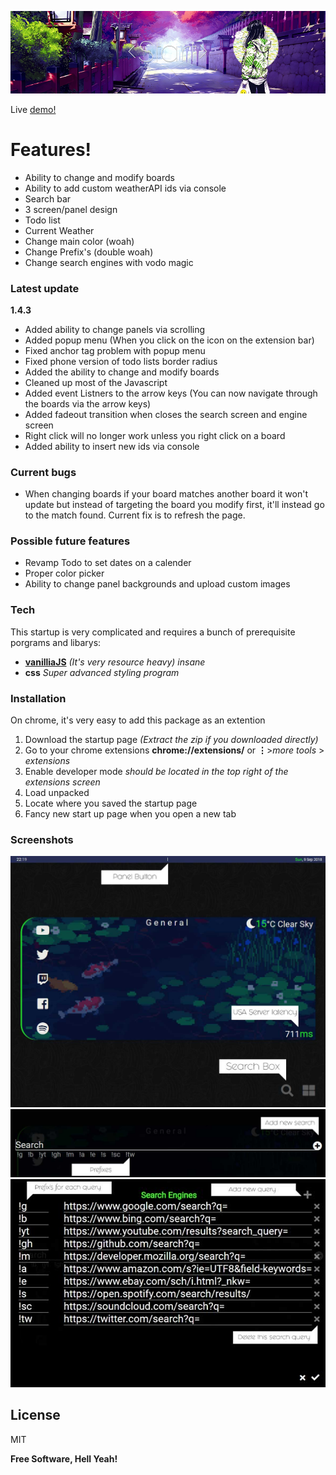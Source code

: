 ![demo](https://raw.githubusercontent.com/pepscrub/Start-Page/master/view/imgs/github/banner.png)

Live [demo!](https://pepscrub.github.io/homepage/)
# Features!
  - Ability to change and modify boards
  - Ability to add custom weatherAPI ids via console
  - Search bar
  - 3 screen/panel design
  - Todo list
  - Current Weather
  - Change main color (woah)
  - Change Prefix's (double woah)
  - Change search engines with vodo magic

### Latest update
  **1.4.3**
  - Added ability to change panels via scrolling
  - Added popup menu (When you click on the icon on the extension bar)
  - Fixed anchor tag problem with popup menu 
  - Fixed phone version of todo lists border radius
  - Added the ability to change and modify boards 
  - Cleaned up most of the Javascript
  - Added event Listners to the arrow keys (You can now navigate through the boards via the arrow keys)
  - Added fadeout transition when closes the search screen and engine screen
  - Right click will no longer work unless you right click on a board
  - Added ability to insert new ids via console

### Current bugs
  - When changing boards if your board matches another board it won't update but instead of targeting the board you modify first, it'll instead go to the match found. Current fix is to refresh the page.

### Possible future features
- Revamp Todo to set dates on a calender
- Proper color picker
- Ability to change panel backgrounds and upload custom images

### Tech

This startup is very complicated and requires a bunch of prerequisite porgrams and libarys:
* **[vanilliaJS]** *(It's very resource heavy) insane*
* **css** *Super advanced styling program*

### Installation

On chrome, it's very easy to add this package as an extention
1) Download the startup page *(Extract the zip if you downloaded directly)*
2) Go to your chrome extensions __chrome://extensions/__ or **⋮**>*more tools* > *extensions*
3) Enable developer mode *should be located in the top right of the extensions screen*
4) Load unpacked
5) Locate where you saved the startup page
6) Fancy new start up page when you open a new tab

### Screenshots

![nan](https://raw.githubusercontent.com/pepscrub/Start-Page/master/view/imgs/github/UI.jpg)
![nan](https://raw.githubusercontent.com/pepscrub/Start-Page/master/view/imgs/github/searchui.jpg)
![nan](https://raw.githubusercontent.com/pepscrub/Start-Page/master/view/imgs/github/searchenginesui.jpg)

License
----

MIT


**Free Software, Hell Yeah!**



[vanilliaJS]: <http://vanilla-js.com/>